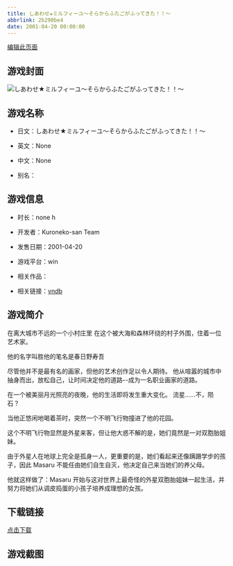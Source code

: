 ```yaml
---
title: しあわせ★ミルフィーユ～そらからふたごがふってきた！！～
abbrlink: 2b290be4
date: 2001-04-20 00:00:00
---
```

[编辑此页面](https://github.com/ACG-3/ADV3-source/blob/main/source/_posts/games/%E3%81%97%E3%81%82%E3%82%8F%E3%81%9B%E2%98%85%E3%83%9F%E3%83%AB%E3%83%95%E3%82%A3%E3%83%BC%E3%83%A6%EF%BD%9E%E3%81%9D%E3%82%89%E3%81%8B%E3%82%89%E3%81%B5%E3%81%9F%E3%81%94%E3%81%8C%E3%81%B5%E3%81%A3%E3%81%A6%E3%81%8D%E3%81%9F%EF%BC%81%EF%BC%81%EF%BD%9E.md)

## 游戏封面

![しあわせ★ミルフィーユ～そらからふたごがふってきた！！～](https%3A//pan.timero.xyz/onedrive/img_lib_001/%E3%81%97%E3%81%82%E3%82%8F%E3%81%9B%E2%98%85%E3%83%9F%E3%83%AB%E3%83%95%E3%82%A3%E3%83%BC%E3%83%A6%EF%BD%9E%E3%81%9D%E3%82%89%E3%81%8B%E3%82%89%E3%81%B5%E3%81%9F%E3%81%94%E3%81%8C%E3%81%B5%E3%81%A3%E3%81%A6%E3%81%8D%E3%81%9F%EF%BC%81%EF%BC%81%EF%BD%9E_cover.avif)


## 游戏名称

- 日文：しあわせ★ミルフィーユ～そらからふたごがふってきた！！～
- 英文：None
- 中文：None

- 别名：


## 游戏信息

- 时长：none h
- 开发者：Kuroneko-san Team
- 发售日期：2001-04-20
- 游戏平台：win
- 相关作品：

- 相关链接：[vndb](https://vndb.org/v2115)


## 游戏简介

在离大城市不远的一个小村庄里
在这个被大海和森林环绕的村子外围，住着一位艺术家。

他的名字叫胜他的笔名是春日野寿吾

尽管他并不是最有名的画家，但他的艺术创作足以令人期待。
他从喧嚣的城市中抽身而出，放松自己，让时间决定他的道路--成为一名职业画家的道路。

在一个被美丽月光照亮的夜晚，他的生活即将发生重大变化。
流星......不，陨石？

当他正悠闲地喝着茶时，突然一个不明飞行物撞进了他的花园。

这个不明飞行物显然是外星来客，但让他大惑不解的是，她们竟然是一对双胞胎姐妹。

由于外星人在地球上完全是孤身一人，更重要的是，她们看起来还像蹒跚学步的孩子，因此 Masaru 不能任由她们自生自灭，他决定自己来当她们的养父母。

他就这样做了：Masaru 开始与这对世界上最奇怪的外星双胞胎姐妹一起生活，并努力将她们从调皮捣蛋的小孩子培养成理想的女孩。




## 下载链接

[点击下载](https://pan.timero.xyz/onedrive/adv_lib_001/%E3%81%97%E3%81%82%E3%82%8F%E3%81%9B%E2%98%85%E3%83%9F%E3%83%AB%E3%83%95%E3%82%A3%E3%83%BC%E3%83%A6%EF%BD%9E%E3%81%9D%E3%82%89%E3%81%8B%E3%82%89%E3%81%B5%E3%81%9F%E3%81%94%E3%81%8C%E3%81%B5%E3%81%A3%E3%81%A6%E3%81%8D%E3%81%9F%EF%BC%81%EF%BC%81%EF%BD%9E)


## 游戏截图


